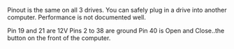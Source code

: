 Pinout is the same on all 3 drives.  You can safely plug in a drive into another computer. Performance is not documented well.



Pin 19 and 21 are 12V
Pins 2 to 38 are ground
Pin 40 is Open and Close..the button on the front of the computer.
